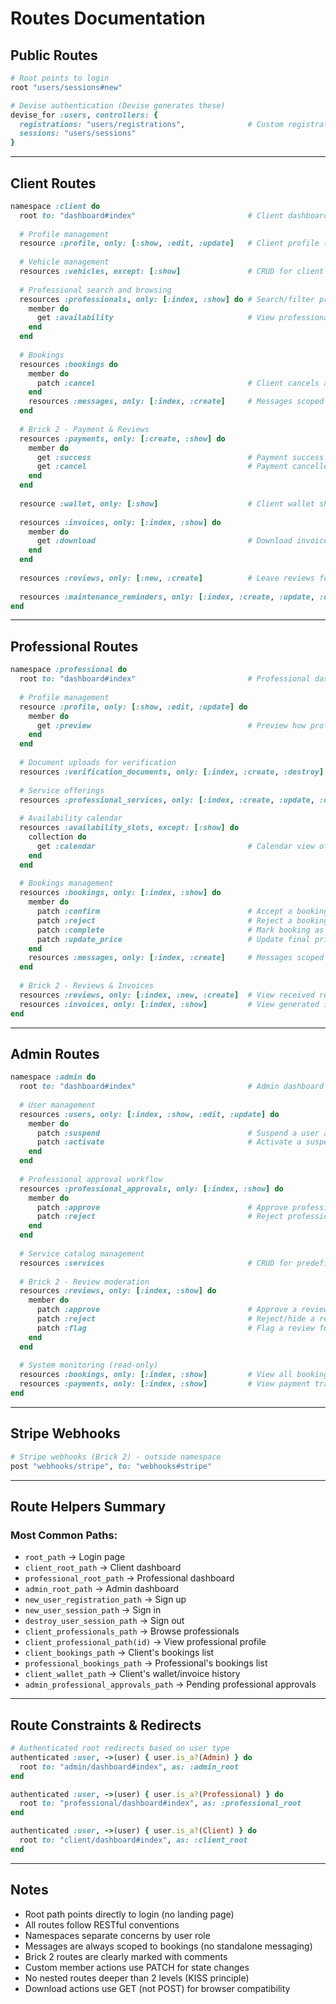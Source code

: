 # Routes Documentation

## Public Routes

```ruby
# Root points to login
root "users/sessions#new"

# Devise authentication (Devise generates these)
devise_for :users, controllers: {
  registrations: "users/registrations",              # Custom registration with role selection
  sessions: "users/sessions"
}
```

---

## Client Routes

```ruby
namespace :client do
  root to: "dashboard#index"                         # Client dashboard with upcoming bookings and quick actions
  
  # Profile management
  resource :profile, only: [:show, :edit, :update]   # Client profile (display name, contact info, address)
  
  # Vehicle management
  resources :vehicles, except: [:show]               # CRUD for client vehicles (make, model, mileage)
  
  # Professional search and browsing
  resources :professionals, only: [:index, :show] do # Search/filter professionals and view their profiles
    member do
      get :availability                              # View professional's available time slots in calendar format
    end
  end
  
  # Bookings
  resources :bookings do
    member do
      patch :cancel                                  # Client cancels a booking
    end
    resources :messages, only: [:index, :create]     # Messages scoped to a specific booking
  end
  
  # Brick 2 - Payment & Reviews
  resources :payments, only: [:create, :show] do
    member do
      get :success                                   # Payment success callback page
      get :cancel                                    # Payment cancelled page
    end
  end
  
  resource :wallet, only: [:show]                    # Client wallet showing invoice history and payment records
  
  resources :invoices, only: [:index, :show] do
    member do
      get :download                                  # Download invoice PDF
    end
  end
  
  resources :reviews, only: [:new, :create]          # Leave reviews for professionals (associated with booking)
  
  resources :maintenance_reminders, only: [:index, :create, :update, :destroy]
end
```

---

## Professional Routes

```ruby
namespace :professional do
  root to: "dashboard#index"                         # Professional dashboard with pending bookings and statistics
  
  # Profile management
  resource :profile, only: [:show, :edit, :update] do
    member do
      get :preview                                   # Preview how profile appears to clients
    end
  end
  
  # Document uploads for verification
  resources :verification_documents, only: [:index, :create, :destroy]
  
  # Service offerings
  resources :professional_services, only: [:index, :create, :update, :destroy]
  
  # Availability calendar
  resources :availability_slots, except: [:show] do
    collection do
      get :calendar                                  # Calendar view of availability slots with weekly/monthly display
    end
  end
  
  # Bookings management
  resources :bookings, only: [:index, :show] do
    member do
      patch :confirm                                 # Accept a booking request
      patch :reject                                  # Reject a booking request
      patch :complete                                # Mark booking as completed (Brick 2)
      patch :update_price                            # Update final price after discussion (Brick 2)
    end
    resources :messages, only: [:index, :create]     # Messages scoped to a specific booking
  end
  
  # Brick 2 - Reviews & Invoices
  resources :reviews, only: [:index, :new, :create]  # View received reviews and leave reviews for clients
  resources :invoices, only: [:index, :show]         # View generated invoices for completed services
end
```

---

## Admin Routes

```ruby
namespace :admin do
  root to: "dashboard#index"                         # Admin dashboard with pending approvals and system overview
  
  # User management
  resources :users, only: [:index, :show, :edit, :update] do
    member do
      patch :suspend                                 # Suspend a user account
      patch :activate                                # Activate a suspended user account
    end
  end
  
  # Professional approval workflow
  resources :professional_approvals, only: [:index, :show] do
    member do
      patch :approve                                 # Approve professional registration
      patch :reject                                  # Reject professional registration with reason
    end
  end
  
  # Service catalog management
  resources :services                                # CRUD for predefined service catalog
  
  # Brick 2 - Review moderation
  resources :reviews, only: [:index, :show] do
    member do
      patch :approve                                 # Approve a review after moderation
      patch :reject                                  # Reject/hide a review with moderation notes
      patch :flag                                    # Flag a review for manual review
    end
  end
  
  # System monitoring (read-only)
  resources :bookings, only: [:index, :show]         # View all bookings for monitoring (no edit access)
  resources :payments, only: [:index, :show]         # View payment transactions for monitoring (Brick 2)
end
```

---

## Stripe Webhooks

```ruby
# Stripe webhooks (Brick 2) - outside namespace
post "webhooks/stripe", to: "webhooks#stripe"
```

---

## Route Helpers Summary

### Most Common Paths:
- `root_path` → Login page
- `client_root_path` → Client dashboard
- `professional_root_path` → Professional dashboard  
- `admin_root_path` → Admin dashboard
- `new_user_registration_path` → Sign up
- `new_user_session_path` → Sign in
- `destroy_user_session_path` → Sign out
- `client_professionals_path` → Browse professionals
- `client_professional_path(id)` → View professional profile
- `client_bookings_path` → Client's bookings list
- `professional_bookings_path` → Professional's bookings list
- `client_wallet_path` → Client's wallet/invoice history
- `admin_professional_approvals_path` → Pending professional approvals

---

## Route Constraints & Redirects

```ruby
# Authenticated root redirects based on user type
authenticated :user, ->(user) { user.is_a?(Admin) } do
  root to: "admin/dashboard#index", as: :admin_root
end

authenticated :user, ->(user) { user.is_a?(Professional) } do
  root to: "professional/dashboard#index", as: :professional_root
end

authenticated :user, ->(user) { user.is_a?(Client) } do
  root to: "client/dashboard#index", as: :client_root
end
```

---

## Notes

- Root path points directly to login (no landing page)
- All routes follow RESTful conventions
- Namespaces separate concerns by user role
- Messages are always scoped to bookings (no standalone messaging)
- Brick 2 routes are clearly marked with comments
- Custom member actions use PATCH for state changes
- No nested routes deeper than 2 levels (KISS principle)
- Download actions use GET (not POST) for browser compatibility
